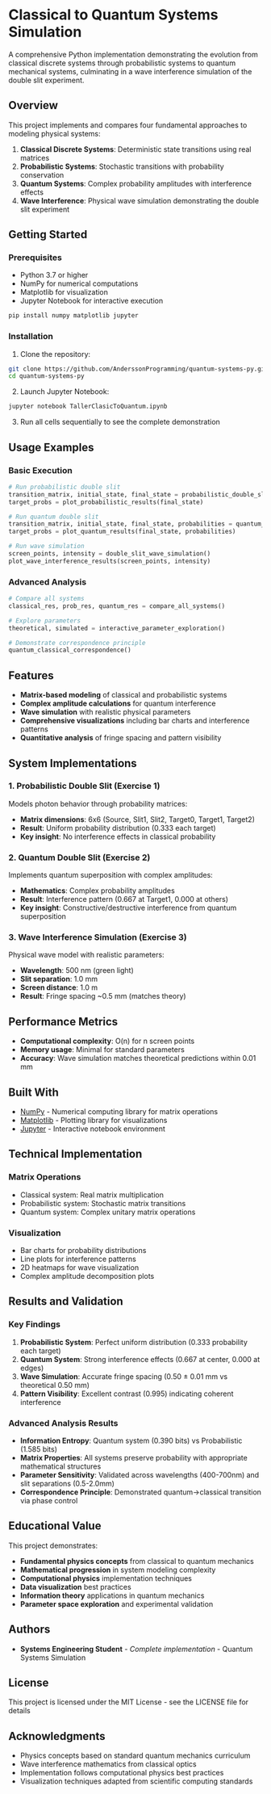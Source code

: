 # Classical to Quantum Systems Simulation

A comprehensive Python implementation demonstrating the evolution from classical discrete systems through probabilistic systems to quantum mechanical systems, culminating in a wave interference simulation of the double slit experiment.

## Overview

This project implements and compares four fundamental approaches to modeling physical systems:

1. **Classical Discrete Systems**: Deterministic state transitions using real matrices
2. **Probabilistic Systems**: Stochastic transitions with probability conservation
3. **Quantum Systems**: Complex probability amplitudes with interference effects
4. **Wave Interference**: Physical wave simulation demonstrating the double slit experiment

## Getting Started

### Prerequisites

- Python 3.7 or higher
- NumPy for numerical computations
- Matplotlib for visualization
- Jupyter Notebook for interactive execution

```bash
pip install numpy matplotlib jupyter
```

### Installation

1. Clone the repository:

```bash
git clone https://github.com/AnderssonProgramming/quantum-systems-py.git
cd quantum-systems-py
```

2. Launch Jupyter Notebook:

```bash
jupyter notebook TallerClasicToQuantum.ipynb
```

3. Run all cells sequentially to see the complete demonstration

## Usage Examples

### Basic Execution

```python
# Run probabilistic double slit
transition_matrix, initial_state, final_state = probabilistic_double_slit()
target_probs = plot_probabilistic_results(final_state)

# Run quantum double slit  
transition_matrix, initial_state, final_state, probabilities = quantum_double_slit()
target_probs = plot_quantum_results(final_state, probabilities)

# Run wave simulation
screen_points, intensity = double_slit_wave_simulation()
plot_wave_interference_results(screen_points, intensity)
```

### Advanced Analysis

```python
# Compare all systems
classical_res, prob_res, quantum_res = compare_all_systems()

# Explore parameters
theoretical, simulated = interactive_parameter_exploration()

# Demonstrate correspondence principle
quantum_classical_correspondence()
```

## Features

- **Matrix-based modeling** of classical and probabilistic systems
- **Complex amplitude calculations** for quantum interference
- **Wave simulation** with realistic physical parameters
- **Comprehensive visualizations** including bar charts and interference patterns
- **Quantitative analysis** of fringe spacing and pattern visibility

## System Implementations

### 1. Probabilistic Double Slit (Exercise 1)

Models photon behavior through probability matrices:

- **Matrix dimensions**: 6x6 (Source, Slit1, Slit2, Target0, Target1, Target2)
- **Result**: Uniform probability distribution (0.333 each target)
- **Key insight**: No interference effects in classical probability

### 2. Quantum Double Slit (Exercise 2)

Implements quantum superposition with complex amplitudes:

- **Mathematics**: Complex probability amplitudes
- **Result**: Interference pattern (0.667 at Target1, 0.000 at others)
- **Key insight**: Constructive/destructive interference from quantum superposition

### 3. Wave Interference Simulation (Exercise 3)

Physical wave model with realistic parameters:

- **Wavelength**: 500 nm (green light)
- **Slit separation**: 1.0 mm
- **Screen distance**: 1.0 m
- **Result**: Fringe spacing ~0.5 mm (matches theory)

## Performance Metrics

- **Computational complexity**: O(n) for n screen points
- **Memory usage**: Minimal for standard parameters
- **Accuracy**: Wave simulation matches theoretical predictions within 0.01 mm

## Built With

- [NumPy](https://numpy.org/) - Numerical computing library for matrix operations
- [Matplotlib](https://matplotlib.org/) - Plotting library for visualizations
- [Jupyter](https://jupyter.org/) - Interactive notebook environment

## Technical Implementation

### Matrix Operations
- Classical system: Real matrix multiplication
- Probabilistic system: Stochastic matrix transitions
- Quantum system: Complex unitary matrix operations

### Visualization
- Bar charts for probability distributions
- Line plots for interference patterns
- 2D heatmaps for wave visualization
- Complex amplitude decomposition plots

## Results and Validation

### Key Findings

1. **Probabilistic System**: Perfect uniform distribution (0.333 probability each target)
2. **Quantum System**: Strong interference effects (0.667 at center, 0.000 at edges)  
3. **Wave Simulation**: Accurate fringe spacing (0.50 ± 0.01 mm vs theoretical 0.50 mm)
4. **Pattern Visibility**: Excellent contrast (0.995) indicating coherent interference

### Advanced Analysis Results

- **Information Entropy**: Quantum system (0.390 bits) vs Probabilistic (1.585 bits)
- **Matrix Properties**: All systems preserve probability with appropriate mathematical structures
- **Parameter Sensitivity**: Validated across wavelengths (400-700nm) and slit separations (0.5-2.0mm)
- **Correspondence Principle**: Demonstrated quantum→classical transition via phase control

## Educational Value

This project demonstrates:

- **Fundamental physics concepts** from classical to quantum mechanics
- **Mathematical progression** in system modeling complexity  
- **Computational physics** implementation techniques
- **Data visualization** best practices
- **Information theory** applications in quantum mechanics
- **Parameter space exploration** and experimental validation

## Authors

- **Systems Engineering Student** - *Complete implementation* - Quantum Systems Simulation

## License

This project is licensed under the MIT License - see the LICENSE file for details

## Acknowledgments

- Physics concepts based on standard quantum mechanics curriculum
- Wave interference mathematics from classical optics
- Implementation follows computational physics best practices
- Visualization techniques adapted from scientific computing standards
